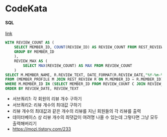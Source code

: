 # CodeKata

#### SQL

[link](https://school.programmers.co.kr/learn/courses/30/lessons/131124)

```SQL
WITH REVIEW_COUNT AS (
    SELECT MEMBER_ID, COUNT(REVIEW_ID) AS REVIEW_COUNT FROM REST_REVIEW
    GROUP BY MEMBER_ID
    ),
    REVIEW_MAX AS (
        SELECT MAX(REVIEW_COUNT) AS MAX FROM REVIEW_COUNT
    )
SELECT M.MEMBER_NAME, R.REVIEW_TEXT, DATE_FORMAT(R.REVIEW_DATE,"%Y-%m-%d") AS REVIEW_DATE
FROM (MEMBER_PROFILE M JOIN REST_REVIEW R ON M.MEMBER_ID = R.MEMBER_ID)
WHERE M.MEMBER_ID IN (SELECT MEMBER_ID FROM REVIEW_COUNT C JOIN REVIEW_MAX ON REVIEW_COUNT=MAX)
ORDER BY REVIEW_DATE, REVIEW_TEXT
```
- 서브쿼리1: 각 회원의 리뷰 개수 구하기
- 서브쿼리2: 리뷰 개수의 최대값 구하기
- 리뷰 개수의 최대값과 같은 개수의 리뷰를 지닌 회원들의 각 리뷰를 출력
- 데이터베이스 상 리뷰 개수의 최댓값이 여려명 나올 수 있는데 그렇다면 그냥 모두 출력해버리기
- https://mozi.tistory.com/233
